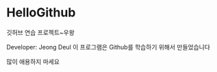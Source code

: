 HelloGithub
===========

깃허브 연습 프로젝트~우왕

Developer: Jeong Deul
이 프로그램은 Github를 학습하기 위해서 만들었습니다

많이 애용하지 마세요
